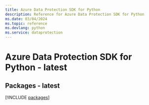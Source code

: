 ```yaml
---
title: Azure Data Protection SDK for Python
description: Reference for Azure Data Protection SDK for Python
ms.date: 03/04/2024
ms.topic: reference
ms.devlang: python
ms.service: dataprotection
---
```

# Azure Data Protection SDK for Python - latest
## Packages - latest
[!INCLUDE [packages](data-protection-index.md)]